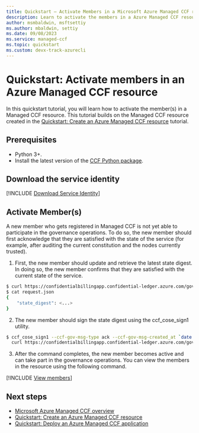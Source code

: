 ```yaml
---
title: Quickstart – Activate Members in a Microsoft Azure Managed CCF resource
description: Learn to activate the members in a Azure Managed CCF resource
author: msmbaldwin, msftsettiy
ms.author: mbaldwin, settiy
ms.date: 09/08/2023
ms.service: managed-ccf
ms.topic: quickstart
ms.custom: devx-track-azurecli
---
```


# Quickstart: Activate members in an Azure Managed CCF resource

In this quickstart tutorial, you will learn how to activate the member(s) in a Managed CCF resource. This tutorial builds on the Managed CCF resource created in the [Quickstart: Create an Azure Managed CCF resource](quickstart-portal.md) tutorial.

## Prerequisites

- Python 3+.
- Install the latest version of the [CCF Python package](https://pypi.org/project/ccf/).

## Download the service identity

[!INCLUDE [Download Service Identity](./includes/service-identity.md)]

## Activate Member(s)

A new member who gets registered in Managed CCF is not yet able to participate in the governance operations. To do so, the new member should first acknowledge that they are satisfied with the state of the service (for example, after auditing the current constitution and the nodes currently trusted).

1. First, the new member should update and retrieve the latest state digest. In doing so, the new member confirms that they are satisfied with the current state of the service.

```Bash
$ curl https://confidentialbillingapp.confidential-ledger.azure.com/gov/ack/update_state_digest -X POST --cacert service_cert.pem --key member0_privk.pem --cert member0_cert.pem --silent | jq > request.json
$ cat request.json
{
    "state_digest": <...>
}
```
2. The new member should sign the state digest using the ccf_cose_sign1 utility.

```Bash
$ ccf_cose_sign1 --ccf-gov-msg-type ack --ccf-gov-msg-created_at `date -Is` --signing-key member0_privk.pem --signing-cert member0_cert.pem --content request.json | \
  curl https://confidentialbillingapp.confidential-ledger.azure.com/gov/ack --cacert service_cert.pem --data-binary @- -H "content-type: application/cose"
```

3. After the command completes, the new member becomes active and can take part in the governance operations. You can view the members in the resource using the following command.

[!INCLUDE [View members](./includes/view-members.md)]

## Next steps

- [Microsoft Azure Managed CCF overview](overview.md)
- [Quickstart: Create an Azure Managed CCF resource](quickstart-portal.md)
- [Quickstart: Deploy an Azure Managed CCF application](quickstart-deploy-application.md)